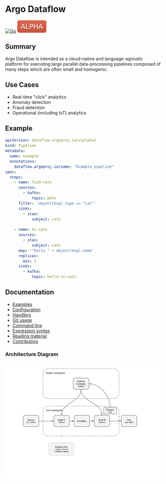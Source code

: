 # Argo Dataflow

[![Go](https://github.com/argoproj-labs/argo-dataflow/actions/workflows/go.yml/badge.svg)](https://github.com/argoproj-labs/argo-dataflow/actions/workflows/go.yml)
![Alpha](docs/assets/alpha.svg)

## Summary

Argo Dataflow is intended as a cloud-native and language-agnostic platform for executing large parallel data-processing
pipelines composed of many steps which are often small and homogenic.

## Use Cases

* Real-time "click" analytics
* Anomaly detection
* Fraud detection
* Operational (including IoT) analytics

## Example

```yaml
apiVersion: dataflow.argoproj.io/v1alpha1
kind: Pipeline
metadata:
  name: example
  annotations:
    dataflow.argoproj.io/name: "Example pipeline"
spec:
  steps:
    - name: find-cats
      sources:
        - kafka:
            topic: pets
      filter: 'object(msg).type == "cat"'
      sinks:
        - stan:
            subject: cats

    - name: hi-cats
      sources:
        - stan:
            subject: cats
      map: '"hello " + object(msg).name'
      replicas:
        min: 2
      sinks:
        - kafka:
            topic: hello-to-cats
```

## Documentation

* [Examples](docs/EXAMPLES.md)
* [Configuration](docs/CONFIGURATION.md)
* [Handlers](docs/HANDLERS.md)
* [Git usage](docs/GIT.md)
* [Command line](docs/CLI.md)
* [Expression syntax](docs/EXPRESSIONS.md)
* [Reading material](docs/READING.md)
* [Contributing](docs/CONTRIBUTING.md)

### Architecture Diagram

[![Architecture](docs/assets/architecture.png)](https://docs.google.com/drawings/d/1Dk7mgZ3jKpBg_DQ3c8og04ULoKpGTGUt52pBE-Vet2o/edit)
